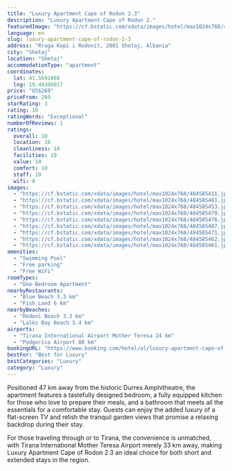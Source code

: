 ```yaml
---
title: "Luxury Apartment Cape of Rodon 2.3"
description: "Luxury Apartment Cape of Rodon 2."
featuredImage: "https://cf.bstatic.com/xdata/images/hotel/max1024x768/484585411.jpg?k=c6ad55a4b279b2d7ed0f086b42cfcd0efb0e0c054c082eee0fbf88b8aa778e3a&o=&hp=1"
language: en
slug: luxury-apartment-cape-of-rodon-2-3
address: "Rruga Kepi i Rodonit, 2001 Shetaj, Albania"
city: "Shetaj"
location: "Shetaj"
accommodationType: "apartment"
coordinates:
  lat: 41.5691068
  lng: 19.49306017
price: "US$269"
priceFrom: 269
starRating: 3
rating: 10
ratingWords: "Exceptional"
numberOfReviews: 1
ratings:
  overall: 10
  location: 10
  cleanliness: 10
  facilities: 10
  value: 10
  comfort: 10
  staff: 10
  wifi: 0
images:
  - "https://cf.bstatic.com/xdata/images/hotel/max1024x768/484585411.jpg?k=c6ad55a4b279b2d7ed0f086b42cfcd0efb0e0c054c082eee0fbf88b8aa778e3a&o=&hp=1"
  - "https://cf.bstatic.com/xdata/images/hotel/max1024x768/484585481.jpg?k=739cc5154eac94c876e4a22a0df0873e676fba38a4613b7f5241c38f821ae0cd&o=&hp=1"
  - "https://cf.bstatic.com/xdata/images/hotel/max1024x768/484585453.jpg?k=cc9727b6aaea288d6b3523d8ccb74440f514064551b80e1d1c2d0cb53ea94436&o=&hp=1"
  - "https://cf.bstatic.com/xdata/images/hotel/max1024x768/484585479.jpg?k=ab4e3e03899c5712413ec2b15e065c510c4cdd0de145f4a539ccddfdb0001d17&o=&hp=1"
  - "https://cf.bstatic.com/xdata/images/hotel/max1024x768/484585476.jpg?k=5c43017409ef8d061e41a12606b237a8d6ea48181fdb2b60c1cdad7b27656402&o=&hp=1"
  - "https://cf.bstatic.com/xdata/images/hotel/max1024x768/484585487.jpg?k=5e7d65e9bae54c3ddf4b8a945ab9d5875d96e74ffb002cc84f2448055fd596b5&o=&hp=1"
  - "https://cf.bstatic.com/xdata/images/hotel/max1024x768/484585471.jpg?k=5185052aed46685ed5b61b21838763d3df55cbe226af7587078162122ef90597&o=&hp=1"
  - "https://cf.bstatic.com/xdata/images/hotel/max1024x768/484585462.jpg?k=37acba319855a4fdd33bfab963f2f0d26b5b42d7e5fdd1c7fd729eb346c707a6&o=&hp=1"
  - "https://cf.bstatic.com/xdata/images/hotel/max1024x768/484585461.jpg?k=3b876c3162d931c6b1533c97d3ceb12a3a5e2c8495fb2aaaceede183f339ddb6&o=&hp=1"
amenities:
  - "Swimming Pool"
  - "Free parking"
  - "Free WiFi"
roomTypes:
  - "One-Bedroom Apartment"
nearbyRestaurants:
  - "Blue Beach 3.3 km"
  - "Fish Land 6 km"
nearbyBeaches:
  - "Rodoni Beach 3.3 km"
  - "Lalëz Bay Beach 3.4 km"
airports:
  - "Tirana International Airport Mother Teresa 24 km"
  - "Podgorica Airport 88 km"
bookingURL: "https://www.booking.com/hotel/al/luxury-apartment-cape-of-rodon-2-3.en-gb.html?aid=8035640"
bestFor: "Best for Luxury"
bestCategories: "Luxury"
category: "Luxury"
---
```


Positioned 47 km away from the historic Durres Amphitheatre, the apartment features a tastefully designed bedroom, a fully equipped kitchen for those who love to prepare their meals, and a bathroom that meets all the essentials for a comfortable stay. Guests can enjoy the added luxury of a flat-screen TV and relish the tranquil garden views that promise a relaxing backdrop during their stay.

For those traveling through or to Tirana, the convenience is unmatched, with Tirana International Mother Teresa Airport merely 33 km away, making Luxury Apartment Cape of Rodon 2.3 an ideal choice for both short and extended stays in the region.